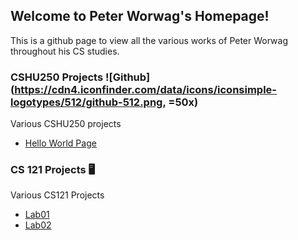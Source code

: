## Welcome to Peter Worwag's Homepage!

This is a github page to view all the various works of Peter Worwag throughout his CS studies.

### CSHU250 Projects ![Github](https://cdn4.iconfinder.com/data/icons/iconsimple-logotypes/512/github-512.png, =50x)

Various CSHU250 projects


- [Hello World Page](https://github.com/pworwag/hello-world)


### CS 121 Projects :desktop_computer:

Various CS121 Projects


- [Lab01](https://github.com/HindmanCourses/cs121-f21-lab01-pworwag)
- [Lab02](https://github.com/HindmanCourses/cs121-f21-lab02-pworwag)




